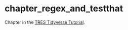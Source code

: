 # chapter_regex_and_testthat

Chapter in the [TRES Tidyverse Tutorial](https://github.com/pratikunterwegs/tres-tidy-tutorial).

